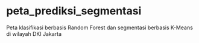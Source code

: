 # peta_prediksi_segmentasi
Peta klasifikasi berbasis Random Forest dan segmentasi berbasis K-Means di wilayah DKI Jakarta

